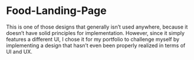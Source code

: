 # Food-Landing-Page
This is one of those designs that generally isn’t used anywhere, because it doesn’t have solid principles for implementation. However, since it simply features a different UI, I chose it for my portfolio to challenge myself by implementing a design that hasn’t even been properly realized in terms of UI and UX.
